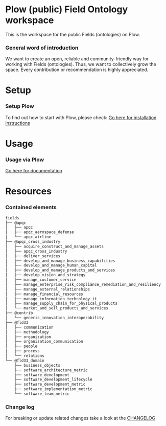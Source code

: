 # Plow (public) Field Ontology workspace
This is the workspace for the public Fields (ontologies) on Plow.

### General word of introduction
We want to create an open, reliable and community-friendly way for working with Fields (ontologies). Thus, we want to collectively grow the space. Every contribution or recommendation is highly appreciated.

# Setup
### Setup Plow
To find out how to start with Plow, please check:
[Go here for installation instructions](https://github.com/field33/plow#getting-started---installation)

# Usage
### Usage via Plow
[Go here for documentation](https://github.com/field33/plow#basic-usage)

# Resources
### Contained elements
```sh
fields
├── @apqc
│   ├── apqc
│   ├── apqc_aerospace_defense
│   └── apqc_airline
├── @apqc_cross_industry
│   ├── acquire_construct_and_manage_assets
│   ├── apqc_cross_industry
│   ├── deliver_services
│   ├── develop_and_manage_business_capabilities
│   ├── develop_and_manage_human_capital
│   ├── develop_and_manage_products_and_services
│   ├── develop_vision_and_strategy
│   ├── manage_customer_service
│   ├── manage_enterprise_risk_compliance_remediation_and_resiliency
│   ├── manage_external_relationships
│   ├── manage_financial_resources
│   ├── manage_information_technology_it
│   ├── manage_supply_chain_for_physical_products
│   └── market_and_sell_products_and_services
├── @contrib
│   └── generic_innovation_interoperability
├── @fld33
│   ├── communication
│   ├── methodology
│   ├── organization
│   ├── organization_communication
│   ├── people
│   ├── process
│   └── relations
└── @fld33_domain
    ├── business_objects
    ├── software_architecture_metric
    ├── software_development
    ├── software_development_lifecycle
    ├── software_development_metric
    ├── software_implementation_metric
    └── software_team_metric
```

### Change log
For breaking or update related changes take a look at the [CHANGELOG](./CHANGELOG.md)